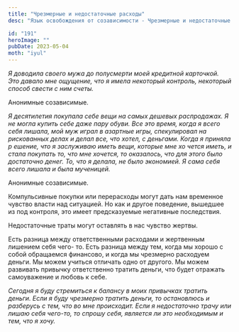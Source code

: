 ```yaml
---
title: "Чрезмерные и недостаточные расходы"
desc: "Язык освобождения от созависимости - Чрезмерные и недостаточные расходы"

id: "191"
heroImage: ""
pubDate: 2023-05-04
moth: "iyul"
---
```


_Я_ _доводила_ _своего_ _мужа_ _до_ _полусмерти_ _моей_ _кредитной_
_карточкой._ _Это_ _давало_ _мне_ _ощущение,_ _что_ _я_ _имела_ _некоторый_
_контроль,_ _некоторый_ _способ_ _свести_ _с_ _ним_ _счеты._

Анонимные созависимые.

_Я_ _десятилетия_ _покупала_ _себе_ _вещи_ _на_ _самых_ _дешевых_
_распродажах._ _Я_ _не_ _могла_ _купить_ _себе_ _даже_ _пару_ _обуви._ _Все_
_это_ _время,_ _когда_ _я_ _всего_ _себя_ _лишала,_ _мой_ _муж_ _играл_ _в_
_азартные_ _игры,_ _спекулировал_ _на_ _рискованных_ _делах_ _и_ _делал_
_все,_ _что_ _хотел,_ _с_ _деньгами._ _Когда_ _я_ _приняла_ _р_ _ешение,_
_что_ _я_ _заслуживаю_ _иметь_ _вещи,_ _которые_ _мне_ _хо_ _чется_ _иметь,_
_и_ _стала_ _покупать_ _то,_ _что_ _мне_ _хочется,_ _то_ _оказалось,_ _что_
_для_ _этого_ _было_ _достаточно_ _денег._ _То,_ _что_ _я_ _делала,_ _не_
_было_ _экономией._ _Я_ _сама_ _себя_ _всего_ _лишала_ _и_ _была_ _мученицей._

Анонимные созависимые.

Компульсивные покупки или перерасходы могут дать нам временное чувство власти
над ситуацией. Но как и другое поведение, вышедшее из под контроля, это имеет
предсказуемые негативные последствия.

Недостаточные траты могут оставлять в нас чувство жертвы.

Есть разница между ответственными расходами и жертвенным лишением себя чего-
то. Есть разница между тем, когда мы хорошо с собой обращаемся финансово, и
когда мы чрезмерно расходуем деньги. Мы можем учиться отличать одно от
другого. Мы можем развивать привычку ответственно тратить деньги, что будет
отражать самоуважение и любовь к себе.

_Сегодня_ _я_ _буду_ _стремиться_ _к_ _балансу_ _в_ _моих_ _привычках_
_тратить_ _деньги._ _Если_ _я_ _буду_ _чрезмерно_ _тратить_ _деньги,_ _то_
_остановлюсь_ _и_ _разберусь_ _с_ _тем,_ _что_ _во_ _мне_ _происходит._ _Если_
_я_ _недостаточно_ _трачу_ _или_ _лишаю_ _себя_ _чего-то,_ _то_ _спрошу_
_себя,_ _является_ _ли_ _это_ _необходимым_ _и_ _тем,_ _что_ _я_ _хочу._
